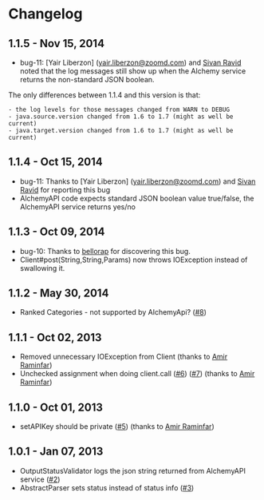 # Changelog

## 1.1.5 - Nov 15, 2014

-  bug-11: [Yair Liberzon] (yair.liberzon@zoomd.com) and [Sivan Ravid](sivan.ravid@zoomd.com) noted that the log messages still show up when the Alchemy service returns the non-standard JSON boolean.

 The only differences between 1.1.4 and this version is that:

    - the log levels for those messages changed from WARN to DEBUG
    - java.source.version changed from 1.6 to 1.7 (might as well be current)
    - java.target.version changed from 1.6 to 1.7 (might as well be current)

## 1.1.4 - Oct 15, 2014

-  bug-11: Thanks to [Yair Liberzon] (yair.liberzon@zoomd.com) and [Sivan Ravid](sivan.ravid@zoomd.com) for reporting this bug
  - AlchemyAPI code expects standard JSON boolean value true/false, the AlchemyAPI service returns yes/no

## 1.1.3 - Oct 09, 2014

-  bug-10: Thanks to [bellorap](https://github.com/bellorap) for discovering this bug.
  - Client#post(String,String,Params) now throws IOException instead of swallowing it.

## 1.1.2 - May 30, 2014

-  Ranked Categories - not supported by AlchemyApi? ([#8](https://github.com/likethecolor/Alchemy-API/issues/8))

## 1.1.1 - Oct 02, 2013

- Removed unnecessary IOException from Client (thanks to [Amir Raminfar](https://github.com/amir20))
- Unchecked assignment when doing client.call  ([#6](https://github.com/likethecolor/Alchemy-API/issues/6)) ([#7](https://github.com/likethecolor/Alchemy-API/issues/7))  (thanks to [Amir Raminfar](https://github.com/amir20))

## 1.1.0 - Oct 01, 2013

- setAPIKey should be private ([#5](https://github.com/likethecolor/Alchemy-API/issues/5))  (thanks to [Amir Raminfar](https://github.com/amir20))

## 1.0.1 - Jan 07, 2013
- OutputStatusValidator logs the json string returned from AlchemyAPI service ([#2](https://github.com/likethecolor/Alchemy-API/issues/2))
- AbstractParser sets status instead of status info ([#3](https://github.com/likethecolor/Alchemy-API/issues/3))
